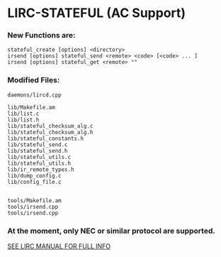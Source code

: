 # LIRC-STATEFUL (AC Support)
### New Functions are:	
```
stateful_create [options] <directory>
irsend [options] stateful_send <remote> <code> [<code> ... ]
irsend [options] stateful_get <remote> ""
```

### Modified Files:
```
daemons/lircd.cpp

lib/Makefile.am
lib/list.c
lib/list.h
lib/stateful_checksum_alg.c
lib/stateful_checksum_alg.h
lib/stateful_constants.h
lib/stateful_send.c
lib/stateful_send.h
lib/stateful_utils.c
lib/stateful_utils.h
lib/ir_remote_types.h
lib/dump_config.c
lib/config_file.c


tools/Makefile.am
tools/irsend.cpp
tools/irsend.cpp
```

### At the moment, only NEC or similar protocol are supported.

[SEE LIRC MANUAL FOR FULL INFO](http://www.lirc.org/html/index.html)
